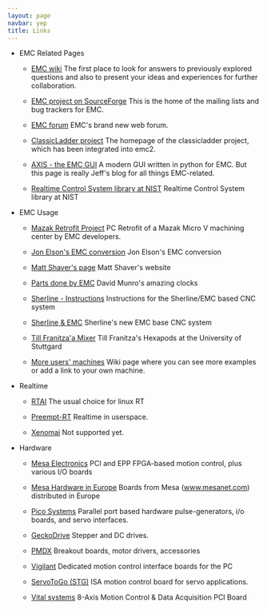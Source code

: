 ```yaml
---
layout: page
navbar: yep
title: Links
---
```


* EMC Related Pages

    * [EMC wiki](http://wiki.linuxcnc.org) The first place to look for
      answers to previously explored questions and also to present your
      ideas and experiences for further collaboration.

    * [EMC project on SourceForge](http://sf.net/p/emc) This is the home
      of the mailing lists and bug trackers for EMC.

    * [EMC forum](http://www.linuxcnc.org/index.php/english/forum/index)
      EMC's brand new web forum.

    * [ClassicLadder
      project](https://sourceforge.net/projects/classicladder/) The
      homepage of the classicladder project, which has been integrated
      into emc2.

    * [AXIS - the EMC GUI](https://emergent.unpythonic.net/) A modern
      GUI written in python for EMC. But this page is really Jeff's blog
      for all things EMC-related.

    * [Realtime Control System library at
      NIST](http://www.isd.mel.nist.gov/projects/rcslib/index.html)
      Realtime Control System library at NIST

* EMC Usage

    * [Mazak Retrofit
      Project](http://fenn.freeshell.org/retrofest/default.html) PC
      Retrofit of a Mazak Micro V machining center by EMC developers.

    * [Jon Elson's EMC conversion](http://pico-systems.com/EMC.html)
      Jon Elson's EMC conversion

    * [Matt Shaver's page](http://www.mattshaver.com/index.htm) Matt
      Shaver's website

    * [Parts done by EMC](http://www.arcadianclock.com/) David Munro's
      amazing clocks

    * [Sherline -
      Instructions](http://www.sherline.com/cncinstructions.htm)
      Instructions for the Sherline/EMC based CNC system

    * [Sherline & EMC](http://www.sherline.com/cncmenu.htm) Sherline's
      new EMC base CNC system

    * [Till Franitza'a Mixer](http://audiflitzer.de/mixer.html) Till
      Franitza's Hexapods at the University of Stuttgard

    * [More users'
      machines](http://wiki.linuxcnc.org/cgi-bin/wiki.pl?Case_Studies)
      Wiki page where you can see more examples or add a link to your
      own machine.

* Realtime

    * [RTAI](https://www.rtai.org/) The usual choice for linux RT

    * [Preempt-RT](https://rt.wiki.kernel.org/index.php/Main_Page) Realtime in userspace.

    * [Xenomai](http://xenomai.org/) Not supported yet.

* Hardware

    * [Mesa Electronics](http://www.mesanet.com/) PCI and EPP FPGA-based
      motion control, plus various I/O boards

    * [Mesa Hardware in Europe](http://www.mesanet.eu/) Boards from Mesa
      (www.mesanet.com) distributed in Europe

    * [Pico Systems](http://pico-systems.com/motion.html) Parallel port
      based hardware pulse-generators, i/o boards, and servo interfaces.

    * [GeckoDrive](http://www.geckodrive.com/) Stepper and DC drives.

    * [PMDX](http://www.pmdx.com/) Breakout boards, motor drivers,
      accessories

    * [Vigilant](http://www.vigproducts.com/) Dedicated motion control
      interface boards for the PC

    * [ServoToGo (STG)](http://www.servotogo.com/) ISA motion control
      board for servo applications.

    * [Vital systems](http://www.vitalsystem.com/web/motion/motion.php)
      8-Axis Motion Control & Data Acquisition PCI Board

